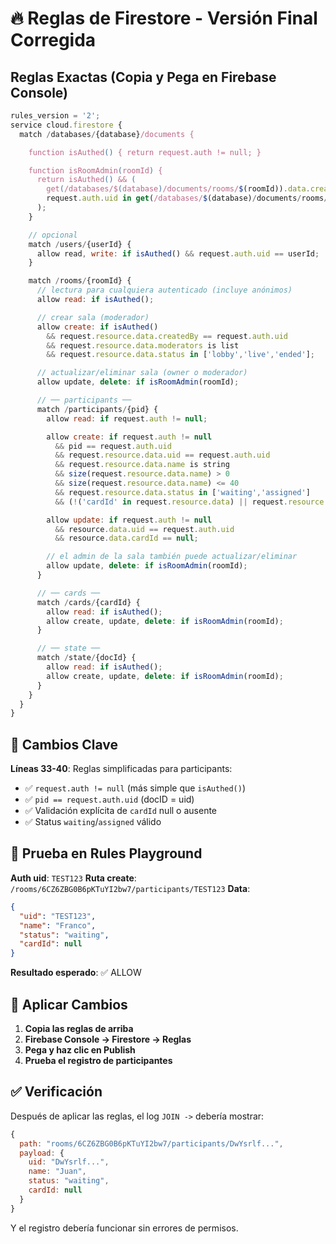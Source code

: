 # 🔥 Reglas de Firestore - Versión Final Corregida

## Reglas Exactas (Copia y Pega en Firebase Console)

```javascript
rules_version = '2';
service cloud.firestore {
  match /databases/{database}/documents {

    function isAuthed() { return request.auth != null; }

    function isRoomAdmin(roomId) {
      return isAuthed() && (
        get(/databases/$(database)/documents/rooms/$(roomId)).data.createdBy == request.auth.uid ||
        request.auth.uid in get(/databases/$(database)/documents/rooms/$(roomId)).data.moderators
      );
    }

    // opcional
    match /users/{userId} {
      allow read, write: if isAuthed() && request.auth.uid == userId;
    }

    match /rooms/{roomId} {
      // lectura para cualquiera autenticado (incluye anónimos)
      allow read: if isAuthed();

      // crear sala (moderador)
      allow create: if isAuthed()
        && request.resource.data.createdBy == request.auth.uid
        && request.resource.data.moderators is list
        && request.resource.data.status in ['lobby','live','ended'];

      // actualizar/eliminar sala (owner o moderador)
      allow update, delete: if isRoomAdmin(roomId);

      // ── participants ──
      match /participants/{pid} {
        allow read: if request.auth != null;

        allow create: if request.auth != null
          && pid == request.auth.uid
          && request.resource.data.uid == request.auth.uid
          && request.resource.data.name is string
          && size(request.resource.data.name) > 0
          && size(request.resource.data.name) <= 40
          && request.resource.data.status in ['waiting','assigned']
          && (!('cardId' in request.resource.data) || request.resource.data.cardId == null);

        allow update: if request.auth != null
          && resource.data.uid == request.auth.uid
          && resource.data.cardId == null;

        // el admin de la sala también puede actualizar/eliminar
        allow update, delete: if isRoomAdmin(roomId);
      }

      // ── cards ──
      match /cards/{cardId} {
        allow read: if isAuthed();
        allow create, update, delete: if isRoomAdmin(roomId);
      }

      // ── state ──
      match /state/{docId} {
        allow read: if isAuthed();
        allow create, update, delete: if isRoomAdmin(roomId);
      }
    }
  }
}
```

## 🔧 Cambios Clave

**Líneas 33-40**: Reglas simplificadas para participants:
- ✅ `request.auth != null` (más simple que `isAuthed()`)
- ✅ `pid == request.auth.uid` (docID = uid)
- ✅ Validación explícita de `cardId` null o ausente
- ✅ Status `waiting`/`assigned` válido

## 🧪 Prueba en Rules Playground

**Auth uid**: `TEST123`
**Ruta create**: `/rooms/6CZ6ZBG0B6pKTuYI2bw7/participants/TEST123`
**Data**:
```json
{
  "uid": "TEST123",
  "name": "Franco",
  "status": "waiting",
  "cardId": null
}
```

**Resultado esperado**: ✅ ALLOW

## 🚀 Aplicar Cambios

1. **Copia las reglas de arriba**
2. **Firebase Console → Firestore → Reglas**
3. **Pega y haz clic en Publish**
4. **Prueba el registro de participantes**

## ✅ Verificación

Después de aplicar las reglas, el log `JOIN ->` debería mostrar:
```javascript
{
  path: "rooms/6CZ6ZBG0B6pKTuYI2bw7/participants/DwYsrlf...",
  payload: {
    uid: "DwYsrlf...",
    name: "Juan",
    status: "waiting",
    cardId: null
  }
}
```

Y el registro debería funcionar sin errores de permisos.
